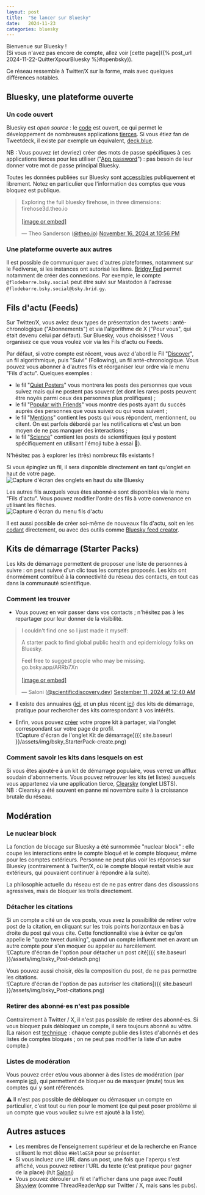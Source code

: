 ```yaml
---
layout: post
title:  "Se lancer sur Bluesky"
date:   2024-11-23
categories: bluesky
---
```


Bienvenue sur Bluesky !  
(Si vous n'avez pas encore de compte, allez voir [cette page]({% post_url 2024-11-22-QuitterXpourBluesky %}#openbsky)).  

Ce réseau ressemble à Twitter/X sur la forme, mais avec quelques différences notables.

## Bluesky, une plateforme ouverte

### Un code ouvert

Bluesky est *open source* : le [code](https://github.com/bluesky-social/) est ouvert, ce qui permet le développement de nombreuses applications [tierces](https://github.com/fishttp/awesome-bluesky). Si vous étiez fan de Tweetdeck, il existe par exemple un équivalent, [deck.blue](https://deck.blue).

NB : Vous pouvez (et devriez) créer des mots de passe spécifiques à ces applications tierces pour les utiliser ("[App password](https://bsky.app/settings/app-passwords)") : pas besoin de leur donner votre mot de passe principal Bluesky.   
<!--
![Capture d'écran du menu de paramètres pour mettre en place un mot de passe d'application]({{ site.baseurl }}/assets/img/bsky_apppwd.png)  
-->

Toutes les données publiées sur Bluesky sont [accessibles](https://docs.bsky.app) publiquement et librement. Notez en particulier que l'information des comptes que vous bloquez est publique.   
<blockquote class="bluesky-embed" data-bluesky-uri="at://did:plc:727oeq2js3j7ukz3tndao4sd/app.bsky.feed.post/3lb3uzxotxs2w" data-bluesky-cid="bafyreiehyo5ungvcnrchwl73smj7b75rohgn6wrtam6x37hsiwdtbb5wbm"><p lang="en">Exploring the full bluesky firehose, in three dimensions: firehose3d.theo.io<br><br><a href="https://bsky.app/profile/did:plc:727oeq2js3j7ukz3tndao4sd/post/3lb3uzxotxs2w?ref_src=embed">[image or embed]</a></p>&mdash; Theo Sanderson (<a href="https://bsky.app/profile/did:plc:727oeq2js3j7ukz3tndao4sd?ref_src=embed">@theo.io</a>) <a href="https://bsky.app/profile/did:plc:727oeq2js3j7ukz3tndao4sd/post/3lb3uzxotxs2w?ref_src=embed">November 16, 2024 at 10:56 PM</a></blockquote><script async src="https://embed.bsky.app/static/embed.js" charset="utf-8"></script>

### Une plateforme ouverte aux autres

Il est possible de communiquer avec d'autres plateformes, notamment sur le Fediverse, si les instances ont autorisé les liens. [Bridgy Fed](https://fed.brid.gy/docs#bluesky-get-started) permet notamment de créer des connexions. Par exemple, le compte `@flodebarre.bsky.social` peut être suivi sur Mastodon à l'adresse `@flodebarre.bsky.social@bsky.brid.gy`.  

## Fils d'actu (Feeds)

Sur Twitter/X, vous aviez deux types de présentation des tweets : anté-chronologique ("Abonnements") et via l'algorithme de X ("Pour vous", qui était devenu celui par défaut). Sur Bluesky, vous choisissez ! Vous organisez ce que vous voulez voir via les Fils d'actu ou Feeds.

Par défaut, si votre compte est récent, vous avez d'abord le Fil "[Discover](https://bsky.app/profile/bsky.app/feed/whats-hot)", un fil algorithmique, puis "Suivi" (Following), un fil anté-chronologique. Vous pouvez vous abonner à d'autres fils et réorganiser leur ordre via le menu "Fils d'actu". Quelques exemples :  
-  le fil "[Quiet Posters](https://bsky.app/profile/why.bsky.team/feed/infreq)" vous montrera les posts des personnes que vous suivez mais qui ne postent pas souvent (et dont les rares posts peuvent être noyés parmi ceux des personnes plus prolifiques) ;  
-  le fil "[Popular with Friends](https://bsky.app/profile/bsky.app/feed/with-friends)" vous montre des posts ayant du succès auprès des personnes que vous suivez ou qui vous suivent ;  
-  le fil "[Mentions](https://bsky.app/profile/did:plc:wzsilnxf24ehtmmc3gssy5bu/feed/mentions)" contient les posts qui vous répondent, mentionnent, ou citent. On est parfois débordé par les notifications et c'est un bon moyen de ne pas manquer des interactions ;  
-  le fil "[Science](https://bsky.app/profile/bossett.social/feed/for-science)" contient les posts de scientifiques (qui y postent spécifiquement en utilisant l'émoji tube à essai 🧪).   

N'hésitez pas à explorer les (très) nombreux fils existants !

Si vous épinglez un fil, il sera disponible directement en tant qu'onglet en haut de votre page.  
<img align="center" src="{{ site.baseurl }}/assets/img/bsky_feeds-tabs.png" title = "Des exemples d'onglets" alt = "Capture d'écran des onglets en haut du site Bluesky">

Les autres fils auxquels vous êtes abonné·e sont disponibles via le menu "Fils d'actu". Vous pouvez modifier l'ordre des fils à votre convenance en utilisant les flèches.     
<img align="center" src="{{ site.baseurl }}/assets/img/bsky_feeds-menu.png" title = "Des exemples de fils" alt = "Capture d'écran du menu fils d'actu">

Il est aussi possible de créer soi-même de nouveaux fils d'actu, soit en les [codant](https://docs.bsky.app/docs/starter-templates/custom-feeds) directement, ou avec des outils comme [Bluesky feed creator](https://blueskyfeedcreator.com/help#synced-lists).

## Kits de démarrage (Starter Packs)

Les kits de démarrage permettent de proposer une liste de personnes à suivre : on peut suivre d'un clic tous les comptes proposés. Les kits ont énormément contribué à la connectivité du réseau des contacts, en tout cas dans la communauté scientifique.

### Comment les trouver   
-  Vous pouvez en voir passer dans vos contacts ; n'hésitez pas à les repartager pour leur donner de la visibilité.  
<blockquote class="bluesky-embed" data-bluesky-uri="at://did:plc:73aicoale2mqwrap63rdzwep/app.bsky.feed.post/3l3ticna2av2x" data-bluesky-cid="bafyreib44nu7dmdmgklpzijglbqcwto4rkr5l36o7epvpzwytppecrof3y"><p lang="en">I couldn&#x27;t find one so I just made it myself:

A starter pack to find global public health and epidemiology folks on Bluesky.

Feel free to suggest people who may be missing.
go.bsky.app/ARRb7Xn<br><br><a href="https://bsky.app/profile/did:plc:73aicoale2mqwrap63rdzwep/post/3l3ticna2av2x?ref_src=embed">[image or embed]</a></p>&mdash; Saloni (<a href="https://bsky.app/profile/did:plc:73aicoale2mqwrap63rdzwep?ref_src=embed">@scientificdiscovery.dev</a>) <a href="https://bsky.app/profile/did:plc:73aicoale2mqwrap63rdzwep/post/3l3ticna2av2x?ref_src=embed">September 11, 2024 at 12:40 AM</a></blockquote><script async src="https://embed.bsky.app/static/embed.js" charset="utf-8"></script>

-  Il existe des annuaires ([ici](https://blueskydirectory.com/starter-packs/), et un plus récent [ici](https://blueskystarterpack.com)) des kits de démarrage, pratique pour rechercher des kits correspondant à vos intérêts.  

-  Enfin, vous pouvez [créer](https://bsky.social/about/blog/06-26-2024-starter-packs) votre propre kit à partager, via l'onglet correspondant sur votre page de profil.  
![Capture d'écran de l'onglet Kit de démarrage]({{ site.baseurl }}/assets/img/bsky_StarterPack-create.png)

### Comment savoir les kits dans lesquels on est

Si vous êtes ajouté·e à un kit de démarrage populaire, vous verrez un afflux soudain d'abonnements. Vous pouvez retrouver les kits (et listes) auxquels vous appartenez via une application tierce, [Clearsky](https://clearsky.app) (onglet LISTS).  
NB : Clearsky a été souvent en panne mi novembre suite à la croissance brutale du réseau.

## Modération

### Le nuclear block

La fonction de blocage sur Bluesky a été surnommée "nuclear block" : elle coupe les interactions entre le compte bloqué et le compte bloqueur, même pour les comptes extérieurs. Personne ne peut plus voir les réponses sur Bluesky (contrairement à Twitter/X, où le compte bloqué restait visible aux extérieurs, qui pouvaient continuer à répondre à la suite).

La philosophie actuelle du réseau est de ne pas entrer dans des discussions agressives, mais de bloquer les trolls directement.

### Détacher les citations  

Si un compte a cité un de vos posts, vous avez la possibilité de retirer votre post de la citation, en cliquant sur les trois points horizontaux en bas à droite du post qui vous cite. Cette fonctionnalité vise à éviter ce qu'on appelle le "quote tweet dunking", quand un compte influent met en avant un autre compte pour s'en moquer ou appeler au harcèlement.    
![Capture d'écran de l'option pour détacher un post cité]({{ site.baseurl }}/assets/img/bsky_Post-detach.png)

Vous pouvez aussi choisir, dès la composition du post, de ne pas permettre les citations.  
![Capture d'écran de l'option de pas autoriser les citations]({{ site.baseurl }}/assets/img/bsky_Post-citations.png)

### Retirer des abonné·es n'est pas possible

Contrairement à Twitter / X, il n'est pas possible de retirer des abonné·es. Si vous bloquez puis débloquez un compte, il sera toujours abonné au vôtre.  
(La raison est [technique](https://github.com/bluesky-social/social-app/issues/1160#issuecomment-1677642129) : chaque compte publie des listes d'abonnés et des listes de comptes bloqués ; on ne peut pas modifier la liste d'un autre compte.)

### Listes de modération

Vous pouvez créer et/ou vous abonner à des listes de modération (par exemple [ici](https://bsky.app/profile/uneheuredepeine.bsky.social/lists/3lbjyqbak3u2a)), qui permettent de bloquer ou de masquer (mute) tous les comptes qui y sont référencés.    

⚠️ Il n'est pas possible de débloquer ou démasquer un compte en particulier, c'est tout ou rien pour le moment (ce qui peut poser problème si un compte que vous vouliez suivre est ajouté à la liste).

## Autres astuces    

-  Les membres de l'enseignement supérieur et de la recherche en France utilisent le mot dièse `#HelloESR` pour se présenter.  
-  Si vous incluez une URL dans un post, une fois que l'aperçu s'est affiché, vous pouvez retirer l'URL du texte (c'est pratique pour gagner de la place) (h/t [Saloni](https://bsky.app/profile/scientificdiscovery.dev/post/3lbfpkm7srk2k))  
-  Vous pouvez dérouler un fil et l'afficher dans une page avec l'outil [Skyview](https://skyview.social) (comme ThreadReaderApp sur Twitter / X, mais sans les pubs).

